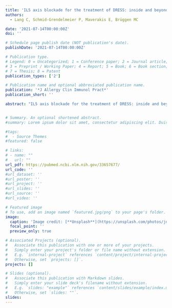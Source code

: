 ```yaml
---
title: 'IL5 axis blockade for the treatment of DRESS: inside and beyond the scope of COVID-19 Reply to Benralizumab: a potential tailored treatment for life-threatening DRESS in the COVID-19 era'
authors:
  - Lang C, Schmid-Grendelmeier P, Maverakis E, Brüggen MC

date: '2021-07-14T00:00:00Z'
doi: ''

# Schedule page publish date (NOT publication's date).
publishDate: '2021-07-14T00:00:00Z'

# Publication type.
# Legend: 0 = Uncategorized; 1 = Conference paper; 2 = Journal article;
# 3 = Preprint / Working Paper; 4 = Report; 5 = Book; 6 = Book section;
# 7 = Thesis; 8 = Patent
publication_types: ['2']

# Publication name and optional abbreviated publication name.
publication: '*J Allergy Clin Immunol Pract*'
publication_short: ''

abstract: "IL5 axis blockade for the treatment of DRESS: inside and beyond the scope of COVID-19 Reply to Benralizumab: a potential tailored treatment for life-threatening DRESS in the COVID-19 era"


# Summary. An optional shortened abstract.
#summary: Lorem ipsum dolor sit amet, consectetur adipiscing elit. Duis posuere tellus ac convallis placerat. Proin tincidunt magna sed ex sollicitudin condimentum.

#tags:
#  - Source Themes
#featured: false

# links:
# - name: ""
#   url: ""
url_pdf: https://pubmed.ncbi.nlm.nih.gov/33657677/
url_code: ''
#url_dataset: ''
#url_poster: ''
#url_project: ''
#url_slides: ''
#url_source: ''
#url_video: ''

# Featured image
# To use, add an image named `featured.jpg/png` to your page's folder.
image:
  caption: 'Image credit: [**Unsplash**](https://unsplash.com/photos/jdD8gXaTZsc)'
  focal_point: ''
  preview_only: true

# Associated Projects (optional).
#   Associate this publication with one or more of your projects.
#   Simply enter your project's folder or file name without extension.
#   E.g. `internal-project` references `content/project/internal-project/index.md`.
#   Otherwise, set `projects: []`.
projects: []

# Slides (optional).
#   Associate this publication with Markdown slides.
#   Simply enter your slide deck's filename without extension.
#   E.g. `slides: "example"` references `content/slides/example/index.md`.
#   Otherwise, set `slides: ""`.
slides:
---
```


